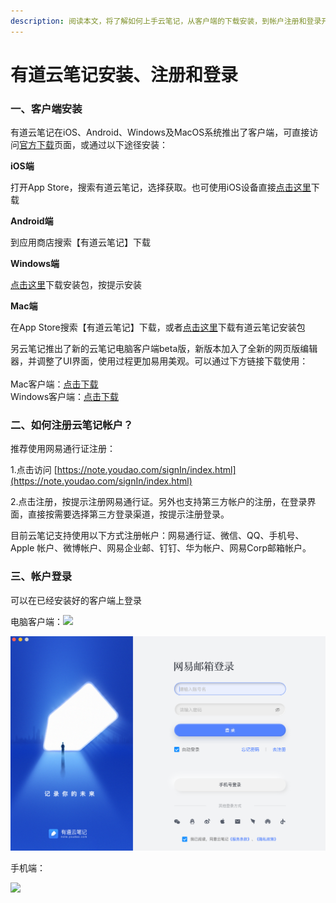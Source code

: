 ```yaml
---
description: 阅读本文，将了解如何上手云笔记，从客户端的下载安装，到帐户注册和登录开始。
---
```


# 有道云笔记安装、注册和登录

### 一、客户端安装

有道云笔记在iOS、Android、Windows及MacOS系统推出了客户端，可直接访问[官方下载](https://note.youdao.com/download.html)页面，或通过以下途径安装：

**iOS端**

打开App Store，搜索有道云笔记，选择获取。也可使用iOS设备直接[点击这里](https://apps.apple.com/cn/app/%E6%9C%89%E9%81%93%E4%BA%91%E7%AC%94%E8%AE%B0-%E6%89%AB%E6%8F%8F%E7%8E%8B%E7%89%88/id450748070)下载

**Android端**

到应用商店搜索【有道云笔记】下载

**Windows端**

[点击这里](http://download.ydstatic.com/notewebsite/downloads/YNote.exe)下载安装包，按提示安装

**Mac端**

在App Store搜索【有道云笔记】下载，或者[点击这里](http://download.ydstatic.com/notewebsite/downloads/YoudaoNote.dmg)下载有道云笔记安装包

另云笔记推出了新的云笔记电脑客户端beta版，新版本加入了全新的网页版编辑器，并调整了UI界面，使用过程更加易用美观。可以通过下方链接下载使用：\
\
Mac客户端：[点击下载](https://artifact.lx.netease.com/download/ynote-electron/%E6%9C%89%E9%81%93%E4%BA%91%E7%AC%94%E8%AE%B0Beta%E7%89%88.dmg)\
Windows客户端：[点击下载](https://artifact.lx.netease.com/download/ynote-electron/%E6%9C%89%E9%81%93%E4%BA%91%E7%AC%94%E8%AE%B0Beta%E7%89%88.exe)

### 二、如何注册云笔记帐户？

推荐使用网易通行证注册：

1.点击访问 [https://note.youdao.com/signIn/index.html](https://note.youdao.com/signIn/index.html)

2.点击注册，按提示注册网易通行证。另外也支持第三方帐户的注册，在登录界面，直接按需要选择第三方登录渠道，按提示注册登录。

目前云笔记支持使用以下方式注册帐户：网易通行证、微信、QQ、手机号、Apple 帐户、微博帐户、网易企业邮、钉钉、华为帐户、网易Corp邮箱帐户。

### 三、帐户登录

可以在已经安装好的客户端上登录

电脑客户端：![](https://n2b7japth1.feishu.cn/space/api/box/stream/download/asynccode/?code=YTkyZjA4Yzk0ZGViMjJhYWZjOTRiOGI3NDdmOWE1NzZfOU50Y0dRMGJYdmVtZDRHblpMRkNJNE1oWHJzUWtqYVNfVG9rZW46Ym94Y25rRlZCSHdteUNQcXVPRkFOZ0h5cEFmXzE2MTQ3NTQ1Njg6MTYxNDc1ODE2OF9WNA)

![](<.gitbook/assets/image (4).png>)

手机端：​

![](.gitbook/assets/img\_a5bd8696c401-1.jpeg)

